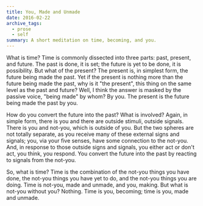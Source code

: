 ```yaml
---
title: You, Made and Unmade
date: 2016-02-22
archive_tags:
  - prose
  - self
summary: A short meditation on time, becoming, and you.
---
```

What is time? Time is commonly dissected into three parts: past, present, and future. The past is done, it is set; the future is yet to be done, it is possibility. But what of the present? The present is, in simplest form, the future being made the past. Yet if the present is nothing more than the future being made the past, why is it "the present", this thing on the same level as the past and future? Well, I think the answer is masked by the passive voice, "being made" by whom? By you. The present is the future being made the past by you.

How do you convert the future into the past? What is involved? Again, in simple form, there is you and there are outside stimuli, outside signals. There is you and not-you, which is outside of you. But the two spheres are not totally separate, as you receive many of these external signs and signals; you, via your five senses, have some connection to the not-you. And, in response to those outside signs and signals, you either act or don't act, you think, you respond. You convert the future into the past by reacting to signals from the not-you.

So, what is time? Time is the combination of the not-you things you have done, the not-you things you have yet to do, and the not-you things you are doing. Time is not-you, made and unmade, and you, making. But what is not-you without you? Nothing. Time is you, becoming; time is you, made and unmade.
